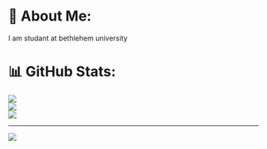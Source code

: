 # 💫 About Me:
I am studant at bethlehem university<br>

# 📊 GitHub Stats:
![](https://github-readme-stats.vercel.app/api?username=202404393&theme=dark&hide_border=false&include_all_commits=false&count_private=false)<br/>
![](https://github-readme-streak-stats.herokuapp.com/?user=202404393&theme=dark&hide_border=false)<br/>
![](https://github-readme-stats.vercel.app/api/top-langs/?username=202404393&theme=dark&hide_border=false&include_all_commits=false&count_private=false&layout=compact)

---
[![](https://visitcount.itsvg.in/api?id=202404393&icon=0&color=0)](https://visitcount.itsvg.in)

<!-- Proudly created with GPRM ( https://gprm.itsvg.in ) -->
